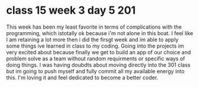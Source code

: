 # class 15 week 3 day 5 201
This week has been my least favorite in terms of complications with the programming, which istotally ok because i'm not alone in this boat. I feel like I am retaining a lot more then i did the firsgt week and im able to apply some things ive learned in class to my coding. Going into the projects im very excited about because finally we get to build an app of our choice and problem solve as a team without random requirments or specific ways of doing things. I was having doubdts about moving directly into the 301 class but im going to push myself and fully commit all my available energy into this. I'm loving it and feel dedicated to become a better coder.
